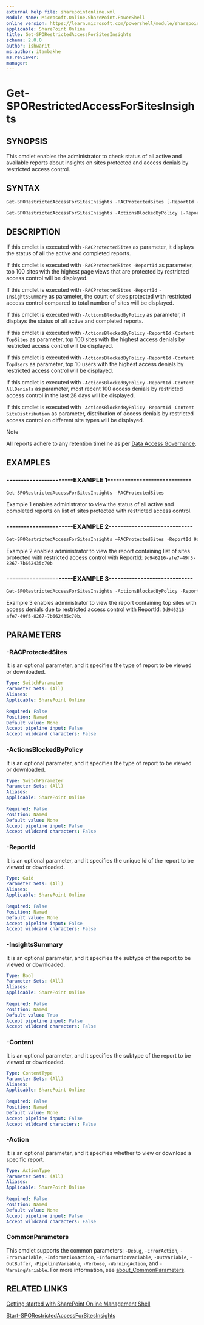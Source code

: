 ```yaml
---
external help file: sharepointonline.xml
Module Name: Microsoft.Online.SharePoint.PowerShell
online version: https://learn.microsoft.com/powershell/module/sharepoint-online/get-sporestrictedaccessforsitesinsights
applicable: SharePoint Online
title: Get-SPORestrictedAccessForSitesInsights
schema: 2.0.0
author: ishwarit
ms.author: itambakhe
ms.reviewer:
manager:
---
```


# Get-SPORestrictedAccessForSitesInsights

## SYNOPSIS

This cmdlet enables the administrator to check status of all active and available reports about insights on sites protected and access denials by restricted access control.

## SYNTAX

```powershell
Get-SPORestrictedAccessForSitesInsights -RACProtectedSites [-ReportId <Guid>] [-Action <ActionType>] [-InsightsSummary <Boolean>]
```

```powershell
Get-SPORestrictedAccessForSitesInsights -ActionsBlockedByPolicy [-ReportId <Guid>] [-Content <ContentType>] [-Action <ActionType>]
```

## DESCRIPTION

If this cmdlet is executed with `-RACProtectedSites` as parameter, it displays the status of all the active and completed reports.

If this cmdlet is executed with `-RACProtectedSites` `-ReportId` as parameter, top 100 sites with the highest page views that are protected by restricted access control will be displayed.

If this cmdlet is executed with `-RACProtectedSites` `-ReportId` `-InsightsSummary` as parameter, the count of sites protected with restricted access control compared to total number of sites will be displayed.

If this cmdlet is executed with `-ActionsBlockedByPolicy` as parameter, it displays the status of all active and completed reports.
  
If this cmdlet is executed with `-ActionsBlockedByPolicy` `-ReportId` `-Content TopSites` as parameter, top 100 sites with the highest access denials by restricted access control will be displayed.

If this cmdlet is executed with `-ActionsBlockedByPolicy` `-ReportId` `-Content TopUsers` as parameter, top 10 users with the highest access denials by restricted access control will be displayed.

If this cmdlet is executed with `-ActionsBlockedByPolicy` `-ReportId` `-Content AllDenials` as parameter, most recent 100 access denials by restricted access control in the last 28 days will be displayed.

If this cmdlet is executed with `-ActionsBlockedByPolicy` `-ReportId` `-Content SiteDistribution` as parameter, distribution of access denials by restricted access control on different site types will be displayed.

> [!NOTE]
> All reports adhere to any retention timeline as per [Data Access Governance](/sharepoint/data-access-governance-reports).

## EXAMPLES

### -----------------------EXAMPLE 1-----------------------------

```powershell
Get-SPORestrictedAccessForSitesInsights -RACProtectedSites
```

Example 1 enables administrator to view the status of all active and completed reports on list of sites protected with restricted access control.

### -----------------------EXAMPLE 2-----------------------------

```powershell
Get-SPORestrictedAccessForSitesInsights –RACProtectedSites -ReportId 9d946216-afe7-49f5-8267-7b662435c70b
```

Example 2 enables administrator to view the report containing list of sites protected with restricted access control with ReportId: `9d946216-afe7-49f5-8267-7b662435c70b`

### -----------------------EXAMPLE 3-----------------------------

```powershell
Get-SPORestrictedAccessForSitesInsights -ActionsBlockedByPolicy -ReportId 9d946216-afe7-49f5-8267-7b662435c70b -Content TopSites
```

Example 3 enables administrator to view the report containing top sites with access denials due to restricted access control with ReportId: `9d946216-afe7-49f5-8267-7b662435c70b`.

## PARAMETERS

### -RACProtectedSites

It is an optional parameter, and it specifies the type of report to be viewed or downloaded.

```yaml
Type: SwitchParameter
Parameter Sets: (All)
Aliases: 
Applicable: SharePoint Online
 
Required: False
Position: Named
Default value: None
Accept pipeline input: False
Accept wildcard characters: False
```

### -ActionsBlockedByPolicy

It is an optional parameter, and it specifies the type of report to be viewed or downloaded.

```yaml
Type: SwitchParameter
Parameter Sets: (All)
Aliases: 
Applicable: SharePoint Online
 
Required: False
Position: Named
Default value: None
Accept pipeline input: False
Accept wildcard characters: False
```

### -ReportId

It is an optional parameter, and it specifies the unique Id of the report to be viewed or downloaded.

```yaml
Type: Guid
Parameter Sets: (All)
Aliases:
Applicable: SharePoint Online
 
Required: False
Position: Named
Default value: None
Accept pipeline input: False
Accept wildcard characters: False
```

### -InsightsSummary

It is an optional parameter, and it specifies the subtype of the report to be viewed or downloaded.

```yaml
Type: Bool
Parameter Sets: (All)
Aliases:
Applicable: SharePoint Online
 
Required: False
Position: Named
Default value: True
Accept pipeline input: False
Accept wildcard characters: False
```

### -Content

It is an optional parameter, and it specifies the subtype of the report to be viewed or downloaded.

```yaml
Type: ContentType
Parameter Sets: (All)
Aliases:
Applicable: SharePoint Online
 
Required: False
Position: Named
Default value: None
Accept pipeline input: False
Accept wildcard characters: False
```

### -Action

It is an optional parameter, and it specifies whether to view or download a specific report.

```yaml
Type: ActionType
Parameter Sets: (All)
Aliases:
Applicable: SharePoint Online
 
Required: False
Position: Named
Default value: None
Accept pipeline input: False
Accept wildcard characters: False
```

### CommonParameters

This cmdlet supports the common parameters: `-Debug`, `-ErrorAction`, `-ErrorVariable`, `-InformationAction`, `-InformationVariable`, `-OutVariable`, `-OutBuffer`, `-PipelineVariable`, `-Verbose`, `-WarningAction`, and `-WarningVariable`. For more information, see [about_CommonParameters](https://go.microsoft.com/fwlink/?LinkID=113216).

## RELATED LINKS

[Getting started with SharePoint Online Management Shell](/powershell/sharepoint/sharepoint-online/connect-sharepoint-online)

[Start-SPORestrictedAccessForSitesInsights](./Start-SPORestrictedAccessForSitesInsights.md)
